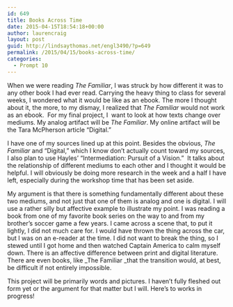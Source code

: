 ```yaml
---
id: 649
title: Books Across Time
date: 2015-04-15T18:54:18+00:00
author: laurencraig
layout: post
guid: http://lindsaythomas.net/engl3490/?p=649
permalink: /2015/04/15/books-across-time/
categories:
  - Prompt 10
---
```

When we were reading _The Familiar_, I was struck by how different it was to any other book I had ever read. Carrying the heavy thing to class for several weeks, I wondered what it would be like as an ebook. The more I thought about it, the more, to my dismay, I realized that _The Familiar_ would not work as an ebook.  For my final project, I  want to look at how texts change over mediums. My analog artifact will be _The Familiar_. My online artifact will be the Tara McPherson article &#8220;Digital.&#8221;

I have one of my sources lined up at this point. Besides the obvious, _The Familiar_ and &#8220;Digital,&#8221; which I know don&#8217;t actually count toward my sources, I also plan to use Hayles&#8217; &#8220;Intermediation: Pursuit of a Vision.&#8221;  It talks about the relationship of different mediums to each other and I thought it would be helpful. I will obviously be doing more research in the week and a half I have left, especially during the workshop time that has been set aside.

My argument is that there is something fundamentally different about these two mediums, and not just that one of them is analog and one is digital. I will use a rather silly but affective example to illustrate my point. I was reading a book from one of my favorite book series on the way to and from my brother&#8217;s soccer game a few years. I came across a scene that, to put it lightly, I did not much care for. I would have thrown the thing across the car, but I was on an e-reader at the time. I did not want to break the thing, so I stewed until I got home and then watched Captain America to calm myself down. There is an affective difference between print and digital literature. There are even books, like _The Familiar _that the transition would, at best, be difficult if not entirely impossible.

This project will be primarily words and pictures. I haven&#8217;t fully fleshed out form yet or the argument for that matter but I will. Here&#8217;s to works in progress!